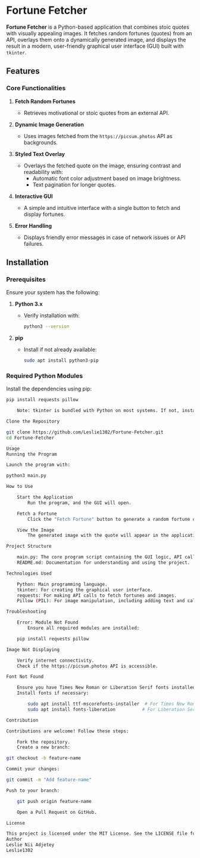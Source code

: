 # Fortune Fetcher  

**Fortune Fetcher** is a Python-based application that combines stoic quotes with visually appealing images. It fetches random fortunes (quotes) from an API, overlays them onto a dynamically generated image, and displays the result in a modern, user-friendly graphical user interface (GUI) built with `tkinter`.  

## Features  

### Core Functionalities  

1. **Fetch Random Fortunes**  
   - Retrieves motivational or stoic quotes from an external API.  

2. **Dynamic Image Generation**  
   - Uses images fetched from the `https://picsum.photos` API as backgrounds.  

3. **Styled Text Overlay**  
   - Overlays the fetched quote on the image, ensuring contrast and readability with:  
     - Automatic font color adjustment based on image brightness.  
     - Text pagination for longer quotes.  

4. **Interactive GUI**  
   - A simple and intuitive interface with a single button to fetch and display fortunes.  

5. **Error Handling**  
   - Displays friendly error messages in case of network issues or API failures.  

## Installation  

### Prerequisites  

Ensure your system has the following:  

1. **Python 3.x**  
   - Verify installation with:  
     ```bash  
     python3 --version  
     ```  

2. **pip**  
   - Install if not already available:  
     ```bash  
     sudo apt install python3-pip  
     ```  

### Required Python Modules  

Install the dependencies using pip:  

```bash  
pip install requests pillow  

    Note: tkinter is bundled with Python on most systems. If not, install it via your package manager (e.g., sudo apt install python3-tk on Ubuntu).

Clone the Repository

git clone https://github.com/Leslie1302/Fortune-Fetcher.git  
cd Fortune-Fetcher  

Usage
Running the Program

Launch the program with:

python3 main.py  

How to Use

    Start the Application
        Run the program, and the GUI will open.

    Fetch a Fortune
        Click the "Fetch Fortune" button to generate a random fortune overlaid on a beautiful image.

    View the Image
        The generated image with the quote will appear in the application window.

Project Structure

    main.py: The core program script containing the GUI logic, API calls, and image processing.
    README.md: Documentation for understanding and using the project.

Technologies Used

    Python: Main programming language.
    tkinter: For creating the graphical user interface.
    requests: For making API calls to fetch fortunes and images.
    Pillow (PIL): For image manipulation, including adding text and calculating contrast.

Troubleshooting

    Error: Module Not Found
        Ensure all required modules are installed:

    pip install requests pillow  

Image Not Displaying

    Verify internet connectivity.
    Check if the https://picsum.photos API is accessible.

Font Not Found

    Ensure you have Times New Roman or Liberation Serif fonts installed on your system.
    Install fonts if necessary:

        sudo apt install ttf-mscorefonts-installer  # For Times New Roman
        sudo apt install fonts-liberation          # For Liberation Serif

Contribution

Contributions are welcome! Follow these steps:

    Fork the repository.
    Create a new branch:

git checkout -b feature-name  

Commit your changes:

git commit -m "Add feature-name"  

Push to your branch:

    git push origin feature-name  

    Open a Pull Request on GitHub.

License

This project is licensed under the MIT License. See the LICENSE file for details.
Author
Leslie Nii Adjetey
Leslie1302
